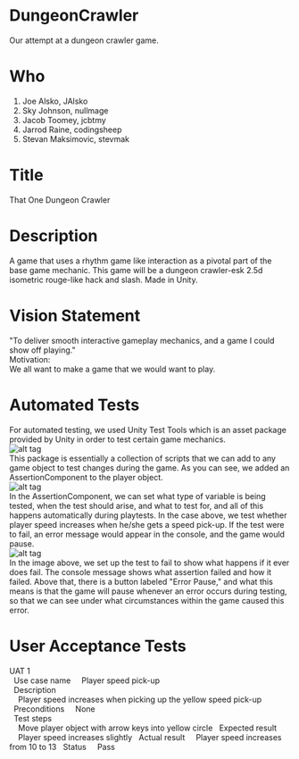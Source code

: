# DungeonCrawler #
Our attempt at a dungeon crawler game.

# Who #
1.  Joe Alsko, JAlsko
2.  Sky Johnson, nullmage
3.  Jacob Toomey, jcbtmy
4.  Jarrod Raine, codingsheep
5.  Stevan Maksimovic, stevmak

# Title #

That One Dungeon Crawler

# Description #

A game that uses a rhythm game like interaction as a pivotal part of the base game mechanic. This game will be a dungeon crawler-esk 2.5d isometric rouge-like hack and slash. Made in Unity.

# Vision Statement #

"To deliver smooth interactive gameplay mechanics, and a game I could show off playing."   
Motivation:  
We all want to make a game that we would want to play.

# Automated Tests #

For automated testing, we used Unity Test Tools which is an asset package provided by Unity in order to test certain game mechanics.  
![alt tag](http://i.imgur.com/YeFUt28.png)  
This package is essentially a collection of scripts that we can add to any game object to test changes during the game. As you can see, we added an AssertionComponent to the player object.  
![alt tag](http://i.imgur.com/M2iXgQC.png)  
In the AssertionComponent, we can set what type of variable is being tested, when the test should arise, and what to test for, and all of this happens automatically during playtests. In the case above, we test whether player speed increases when he/she gets a speed pick-up. If the test were to fail, an error message would appear in the console, and the game would pause.  
![alt tag](http://i.imgur.com/ZlSNvZO.png)  
In the image above, we set up the test to fail to show what happens if it ever does fail. The console message shows what assertion failed and how it failed. Above that, there is a button labeled "Error Pause," and what this means is that the game will pause whenever an error occurs during testing, so that we can see under what circumstances within the game caused this error.  

# User Acceptance Tests #

UAT 1  
&nbsp;&nbsp;Use case name
&nbsp;&nbsp;&nbsp;&nbsp;Player speed pick-up  
&nbsp;&nbsp;Description  
&nbsp;&nbsp;&nbsp;&nbsp;Player speed increases when picking up the yellow speed pick-up
&nbsp;&nbsp;Preconditions 
&nbsp;&nbsp;&nbsp;&nbsp;None  
&nbsp;&nbsp;Test steps  
&nbsp;&nbsp;&nbsp;&nbsp;Move player object with arrow keys into yellow circle
&nbsp;&nbsp;Expected result
&nbsp;&nbsp;&nbsp;&nbsp;Player speed increases slightly
&nbsp;&nbsp;Actual result
&nbsp;&nbsp;&nbsp;&nbsp;Player speed increases from 10 to 13
&nbsp;&nbsp;Status
&nbsp;&nbsp;&nbsp;&nbsp;Pass
    
